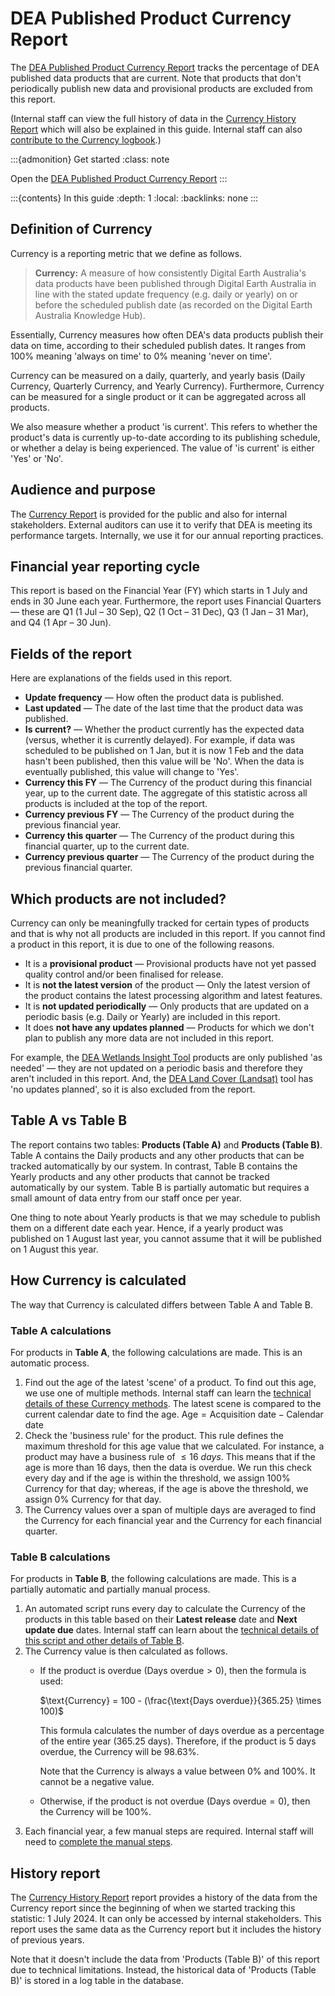 # DEA Published Product Currency Report


The [DEA Published Product Currency Report][CurrencyReport] tracks the percentage of DEA published data products that are current. Note that products that don't periodically publish new data and provisional products are excluded from this report.

(Internal staff can view the full history of data in the [Currency History Report][HistoryReport] which will also be explained in this guide. Internal staff can also [contribute to the Currency logbook][CurrencyLogbook].)

:::{admonition} Get started
:class: note

Open the [DEA Published Product Currency Report][CurrencyReport]
:::

:::{contents} In this guide
:depth: 1
:local:
:backlinks: none
:::

## Definition of Currency

Currency is a reporting metric that we define as follows.

> **Currency:** A measure of how consistently Digital Earth Australia's data products have been published through Digital Earth Australia in line with the stated update frequency (e.g. daily or yearly) on or before the scheduled publish date (as recorded on the Digital Earth Australia Knowledge Hub).

Essentially, Currency measures how often DEA's data products publish their data on time, according to their scheduled publish dates. It ranges from 100% meaning 'always on time' to 0% meaning 'never on time'.

Currency can be measured on a daily, quarterly, and yearly basis (Daily Currency, Quarterly Currency, and Yearly Currency). Furthermore, Currency can be measured for a single product or it can be aggregated across all products.

We also measure whether a product 'is current'. This refers to whether the product's data is currently up-to-date according to its publishing schedule, or whether a delay is being experienced. The value of 'is current' is either 'Yes' or 'No'.

## Audience and purpose

The [Currency Report][CurrencyReport] is provided for the public and also for internal stakeholders. External auditors can use it to verify that DEA is meeting its performance targets. Internally, we use it for our annual reporting practices.

## Financial year reporting cycle

This report is based on the Financial Year (FY) which starts in 1 July and ends in 30 June each year. Furthermore, the report uses Financial Quarters &mdash; these are Q1 (1 Jul &ndash; 30 Sep), Q2 (1 Oct &ndash; 31 Dec), Q3 (1 Jan &ndash; 31 Mar), and Q4 (1 Apr &ndash; 30 Jun).

## Fields of the report

Here are explanations of the fields used in this report.

* **Update frequency** &mdash; How often the product data is published.
* **Last updated** &mdash; The date of the last time that the product data was published.
* **Is current?** &mdash; Whether the product currently has the expected data (versus, whether it is currently delayed). For example, if data was scheduled to be published on 1 Jan, but it is now 1 Feb and the data hasn't been published, then this value will be 'No'. When the data is eventually published, this value will change to 'Yes'.
* **Currency this FY** &mdash; The Currency of the product during this financial year, up to the current date. The aggregate of this statistic across all products is included at the top of the report.
* **Currency previous FY** &mdash; The Currency of the product during the previous financial year.
* **Currency this quarter** &mdash; The Currency of the product during this financial quarter, up to the current date.
* **Currency previous quarter** &mdash; The Currency of the product during the previous financial quarter.

## Which products are not included?

Currency can only be meaningfully tracked for certain types of products and that is why not all products are included in this report. If you cannot find a product in this report, it is due to one of the following reasons.

* It is a **provisional product** &mdash; Provisional products have not yet passed quality control and/or been finalised for release.
* It is **not the latest version** of the product &mdash; Only the latest version of the product contains the latest processing algorithm and latest features.
* It is **not updated periodically** &mdash; Only products that are updated on a periodic basis (e.g. Daily or Yearly) are included in this report.
* It does **not have any updates planned** &mdash; Products for which we don't plan to publish any more data are not included in this report.

For example, the [DEA Wetlands Insight Tool][WetlandsInsight] products are only published 'as needed' &mdash; they are not updated on a periodic basis and therefore they aren't included in this report. And, the [DEA Land Cover (Landsat)][LandCover] tool has 'no updates planned', so it is also excluded from the report.

[WetlandsInsight]: https://knowledge.dea.ga.gov.au/data/category/dea-wetlands-insight-tool/
[LandCover]: https://knowledge.dea.ga.gov.au/data/product/dea-land-cover-landsat/

## Table A vs Table B

The report contains two tables: **Products (Table A)** and **Products (Table B)**. Table A contains the Daily products and any other products that can be tracked automatically by our system. In contrast, Table B contains the Yearly products and any other products that cannot be tracked automatically by our system. Table B is partially automatic but requires a small amount of data entry from our staff once per year.

One thing to note about Yearly products is that we may schedule to publish them on a different date each year. Hence, if a yearly product was published on 1 August last year, you cannot assume that it will be published on 1 August this year.

## How Currency is calculated

The way that Currency is calculated differs between Table A and Table B.

### Table A calculations

For products in **Table A**, the following calculations are made. This is an automatic process.

1. Find out the age of the latest 'scene' of a product. To find out this age, we use one of multiple methods. Internal staff can learn the [technical details of these Currency methods][CurrencyInternalDoc]. The latest scene is compared to the current calendar date to find the age.
    $\text{Age} = \text{Acquisition date} - \text{Calendar date}$
1. Check the 'business rule' for the product. This rule defines the maximum threshold for this age value that we calculated. For instance, a product may have a business rule of $\leq 16\ days$. This means that if the age is more than 16 days, then the data is overdue. We run this check every day and if the age is within the threshold, we assign 100% Currency for that day; whereas, if the age is above the threshold, we assign 0% Currency for that day.
1. The Currency values over a span of multiple days are averaged to find the Currency for each financial year and the Currency for each financial quarter.

<span id="table-b"></span>

### Table B calculations

For products in **Table B**, the following calculations are made. This is a partially automatic and partially manual process.

1. An automated script runs every day to calculate the Currency of the products in this table based on their **Latest release** date and **Next update due** dates. Internal staff can learn about the [technical details of this script and other details of Table B][CurrencyInternalDocTableB].
1. The Currency value is then calculated as follows.
    * If the product is overdue ($\text{Days overdue} > 0$), then the formula is used:

        $\text{Currency} = 100 - (\frac{\text{Days overdue}}{365.25} \times 100)$

        This formula calculates the number of days overdue as a percentage of the entire year (365.25 days). Therefore, if the product is 5 days overdue, the Currency will be 98.63%.

        Note that the Currency is always a value between 0% and 100%. It cannot be a negative value.

    * Otherwise, if the product is not overdue ($\text{Days overdue} = 0$), then the Currency will be 100%.
1. Each financial year, a few manual steps are required. Internal staff will need to [complete the manual steps][CurrencyInternalDocManualSteps].

## History report

The [Currency History Report][CurrencyReport] report provides a history of the data from the Currency report since the beginning of when we started tracking this statistic: 1 July 2024. It can only be accessed by internal stakeholders. This report uses the same data as the Currency report but it includes the history of previous years.

Note that it doesn't include the data from 'Products (Table B)' of this report due to technical limitations. Instead, the historical data of 'Products (Table B)' is stored in a log table in the database.

[CurrencyReport]: https://mgmt.sandbox.dea.ga.gov.au/public-dashboards/d22241dbfca54b1fa9f73938ef26e645?orgId=1
[HistoryReport]: https://mgmt.sandbox.dea.ga.gov.au/d/c1674b20-8c8a-4d90-aef2-02796275cf2b/4e57919d-fc9d-59d7-9bd1-aa61d41bcb92?orgId=1
[CurrencyInternalDoc]: https://docs.dev.dea.ga.gov.au/internal_services/reporting-systems/etls/currency.html
[CurrencyInternalDocTableB]: https://docs.dev.dea.ga.gov.au/internal_services/reporting-systems/etls/currency.html#table-b
[CurrencyInternalDocManualSteps]: https://docs.dev.dea.ga.gov.au/internal_services/reporting-systems/etls/currency.html#manual-steps
[CurrencyLogbook]: https://docs.dev.dea.ga.gov.au/internal_services/reporting-systems/etls/currency_logbook.html#currency-report-logbook
